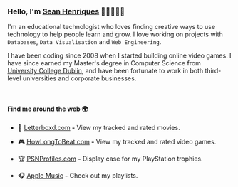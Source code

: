 ### Hello, I'm [Sean Henriques](https://iadt.ie/about/staff/sean-henriques/) 👋🏻👨🏻‍💻

I'm an educational technologist who loves finding creative ways to use technology to help people learn and grow.  I love working on projects with `Databases`, `Data Visualisation` and `Web Engineering`.

I have been coding since 2008 when I started building online video games.  I have since earned my Master's degree in Computer Science from [University College Dublin](https://www.ucd.ie/), and have been fortunate to work in both third-level universities and corporate businesses.

<br>

#### Find me around the web 🌍
- 🍿 [Letterboxd.com](https://letterboxd.com/seanhenriques/) **-** View my tracked and rated movies.

- 🎮 [HowLongToBeat.com](https://howlongtobeat.com/user/seanhenriques) **-** View my tracked and rated video games.

- 🏆 [PSNProfiles.com](https://psnprofiles.com/shenriques95?order=percent) **-** Display case for my PlayStation trophies.

- 🎧 [Apple Music](https://music.apple.com/profile/seanhenriques) **-** Check out my playlists.
